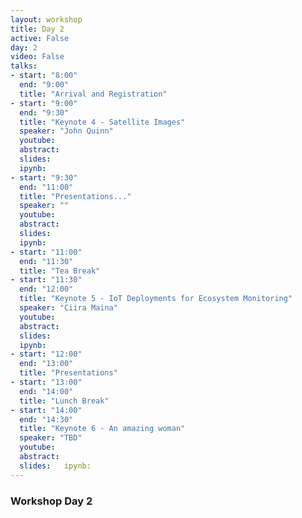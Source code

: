 ```yaml
---
layout: workshop
title: Day 2
active: False
day: 2
video: False
talks:
- start: "8:00"
  end: "9:00"
  title: "Arrival and Registration"
- start: "9:00"
  end: "9:30"
  title: "Keynote 4 - Satellite Images"
  speaker: "John Quinn"
  youtube:
  abstract:
  slides: 
  ipynb:
- start: "9:30"
  end: "11:00"
  title: "Presentations..."
  speaker: ""
  youtube:
  abstract:
  slides: 
  ipynb:
- start: "11:00"
  end: "11:30"
  title: "Tea Break"
- start: "11:30"
  end: "12:00"
  title: "Keynote 5 - IoT Deployments for Ecosystem Monitoring"
  speaker: "Ciira Maina"
  youtube:
  abstract:
  slides:
  ipynb:
- start: "12:00"
  end: "13:00"
  title: "Presentations"
- start: "13:00"
  end: "14:00"
  title: "Lunch Break" 
- start: "14:00"
  end: "14:30"
  title: "Keynote 6 - An amazing woman" 
  speaker: "TBD"
  youtube:
  abstract:
  slides:   ipynb:
---
```


<h3> <b>Workshop Day 2</b></h3>

